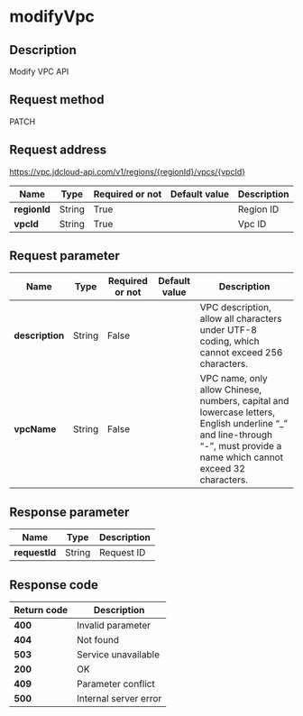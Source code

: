 # modifyVpc


## Description
Modify VPC API

## Request method
PATCH

## Request address
https://vpc.jdcloud-api.com/v1/regions/{regionId}/vpcs/{vpcId}

|Name|Type|Required or not|Default value|Description|
|---|---|---|---|---|
|**regionId**|String|True| |Region ID|
|**vpcId**|String|True| |Vpc ID|

## Request parameter
|Name|Type|Required or not|Default value|Description|
|---|---|---|---|---|
|**description**|String|False| |VPC description, allow all characters under UTF-8 coding, which cannot exceed 256 characters.|
|**vpcName**|String|False| |VPC name, only allow Chinese, numbers, capital and lowercase letters, English underline “_” and line-through “-”, must provide a name which cannot exceed 32 characters.|


## Response parameter
|Name|Type|Description|
|---|---|---|
|**requestId**|String|Request ID|



## Response code
|Return code|Description|
|---|---|
|**400**|Invalid parameter|
|**404**|Not found|
|**503**|Service unavailable|
|**200**|OK|
|**409**|Parameter conflict|
|**500**|Internal server error|
